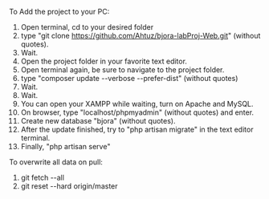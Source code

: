 To Add the project to your PC:
1. Open terminal, cd to your desired folder
2. type "git clone https://github.com/Ahtuz/bjora-labProj-Web.git" (without quotes).
3. Wait.
4. Open the project folder in your favorite text editor.
5. Open terminal again, be sure to navigate to the project folder.
6. type "composer update --verbose --prefer-dist" (without quotes)
7. Wait.
8. Wait.
9. You can open your XAMPP while waiting, turn on Apache and MySQL.
10. On browser, type "localhost/phpmyadmin" (without quotes) and enter.
11. Create new database "bjora" (without quotes).
12. After the update finished, try to "php artisan migrate" in the text editor terminal.
13. Finally, "php artisan serve"


To overwrite all data on pull:
1. git fetch --all
2. git reset --hard origin/master
